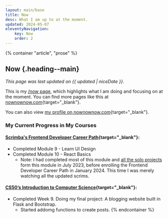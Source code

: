 ```yaml
---
layout: main/base
title: Now
desc: What I am up to at the moment.
updated: 2024-05-07
eleventyNavigation:
    key: Now
    order: 2
---
```


{% container "article", "prose" %}
## Now {.heading--main}

*This page was last updated on {{ updated | niceDate }}.*

This is my [/now page](https://nownownow.com/about), which highlights what I am doing and focusing on at the moment. You can find more pages like this at [nownownow.com](https://nownownow.com/){target="_blank"}.

You can also view [my profile on nownownow.com](https://nownownow.com/p/D9En){target="_blank"}.

### My Current Progress in My Courses

#### [Scrimba's Frontend Developer Career Path](https://scrimba.com/learn/frontend){target="_blank"}:

* Completed Module 9 - Learn UI Design
* Completed Module 10 - React Basics
    * Note: I had completed most of this module and [all the solo projects](https://github.com/helenclx/Scrimba-React-Solo-Projects) form this module in July 2023, before enrolling the Frontend Developer Career Path in January 2024. This time I was merely watching all the updated scrims.

#### [CS50’s Introduction to Computer Science](https://cs50.harvard.edu/x/2024/){target="_blank"}:

* Completed Week 9. Doing my final project: A blogging website built in Flask and Bootstrap.
    * Started addomg functions to create posts.
{% endcontainer %}

